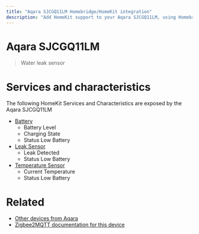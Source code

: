 ```yaml
---
title: "Aqara SJCGQ11LM Homebridge/HomeKit integration"
description: "Add HomeKit support to your Aqara SJCGQ11LM, using Homebridge, Zigbee2MQTT and homebridge-z2m."
---
```

<!---
This file has been GENERATED using src/docgen/docgen.ts
DO NOT EDIT THIS FILE MANUALLY!
-->
# Aqara SJCGQ11LM
> Water leak sensor


# Services and characteristics
The following HomeKit Services and Characteristics are exposed by
the Aqara SJCGQ11LM

* [Battery](../../battery.md)
  * Battery Level
  * Charging State
  * Status Low Battery
* [Leak Sensor](../../sensors.md)
  * Leak Detected
  * Status Low Battery
* [Temperature Sensor](../../sensors.md)
  * Current Temperature
  * Status Low Battery


# Related
* [Other devices from Aqara](../index.md#aqara)
* [Zigbee2MQTT documentation for this device](https://www.zigbee2mqtt.io/devices/SJCGQ11LM.html)